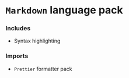 # `Markdown` language pack

### Includes

- Syntax highlighting

### Imports

- `Prettier` formatter pack
